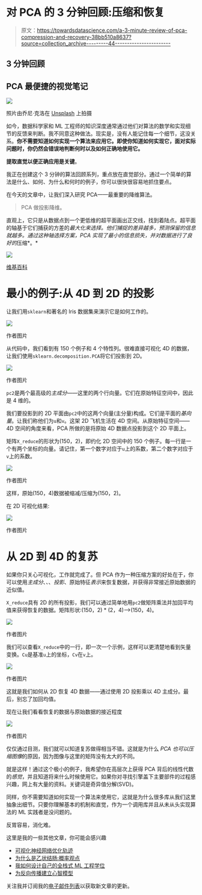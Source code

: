 # 对 PCA 的 3 分钟回顾:压缩和恢复

> 原文：<https://towardsdatascience.com/a-3-minute-review-of-pca-compression-and-recovery-38bb510a8637?source=collection_archive---------44----------------------->

## 3 分钟回顾

## PCA 最便捷的视觉笔记

![](img/91e19db3b16c184bbddaaee5e7d6020a.png)

照片由乔尼·克洛在 [Unsplash](https://unsplash.com?utm_source=medium&utm_medium=referral) 上拍摄

如今，数据科学家和 ML 工程师的知识深度通常通过他们对算法的数学和实现细节的反馈来判断。我不同意这种做法。现实是，没有人能记住每一个细节，这没关系。**你不需要知道如何实现一个算法来应用它。即使你知道如何实现它，面对实际问题时，你仍然会错误地判断何时以及如何正确地使用它。**

**提取直觉以便正确应用是关键**。

我正在创建这个 3 分钟的算法回顾系列，重点放在直觉部分。通过一个简单的算法是什么、如何、为什么和何时的例子，你可以很快很容易地抓住要点。

在今天的文章中，让我们深入研究 PCA——最重要的降维算法。

> PCA 做投影降维。

直观上，它只是从数据点到一个更低维的超平面画出正交线，找到着陆点。超平面的轴基于它们捕获的方差的*最大化来选择。他们捕捉的差异越多，预测保留的信息就越多。通过这种轴选择方案，PCA 实现了最小的信息损失，并对数据进行了良好的*压缩*。*

![](img/73db0a6d716adb10991aee5f67c3aaee.png)

[维基百科](https://en.wikipedia.org/wiki/File:GaussianScatterPCA.svg)

# 最小的例子:从 4D 到 2D 的投影

让我们用`sklearn`和著名的 Iris 数据集来演示它是如何工作的。

![](img/16c0f0b5abb264206198d600cefba700.png)

作者图片

从代码中，我们看到有 150 个例子和 4 个特性列。很难直接可视化 4D 的数据，让我们使用`sklearn.decomposition.PCA`将它们投影到 2D。

![](img/4edf4cdd8e8a5ebdc147949bc22f8ee4.png)

作者图片

`pc2`是两个最高级的*主成分*——这里的两个行向量。它们在原始特征空间中，因此是 4 维的。

我们要投影到的 2D 平面由`pc2`中的这两个向量(主分量)构成。它们是平面的*基向量*。让我们称他们为`u`和`v`。这架 2D 飞机生活在 4D 空间。从原始特征空间——4D 空间的角度来看，PCA 所做的是将原始 4D 数据点投影到这个 2D 平面上。

矩阵`X_reduce`的形状为(150，2)，即约化 2D 空间中的 150 个例子。每一行是一个有两个坐标的向量。请记住，第一个数字对应于`u`上的系数，第二个数字对应于`v`上的系数。

![](img/5acb77fcb513e182472a74cd9f7d7041.png)

作者图片

这样，原始(150，4)数据被缩减/压缩为(150，2)。

在 2D 可视化结果:

![](img/5d995d9af6af9c9b8dfce9af1c082ff3.png)

作者图片

# 从 2D 到 4D 的复苏

如果你只关心可视化，工作就完成了。但 PCA 作为一种压缩方案的好处在于，你可以使用*主成分*、*、*、*投影*、原始特征*表示*来恢复数据，并获得非常接近原始数据的近似值。

`X_reduce`具有 2D 的所有投影，我们可以通过简单地用`pc2`做矩阵乘法并加回平均值来获得恢复的数据。矩阵形状:(150，2) * (2，4)––>(150，4)。

![](img/e3754e0bb6a2028ec2df81cdb5aab2f4.png)

作者图片

我们可以查看`X_reduce`中的一行，即一次一个示例，这样可以更清楚地看到矢量变换。`Cu`是基准`u`上的坐标，`Cv`在`v`上。

![](img/c68bc855198b4f866977b2a5ae6e279c.png)

作者图片

这就是我们如何从 2D 恢复 4D 数据——通过使用 2D 投影乘以 4D 主成分。最后，别忘了加回均值。

现在让我们看看恢复的数据与原始数据的接近程度

![](img/01cb1f5e296be4b7551f2cfaeee24318.png)

作者图片

仅仅通过目测，我们就可以知道复苏做得相当不错。这就是为什么 *PCA 也可以压缩图像*的原因，因为图像与这里的矩阵没有太大的不同。

就是这样！通过这个极小的例子，我希望你在高层次上获得 PCA 背后的线性代数的*感觉*，并且知道将来什么时候使用它。如果你对寻找引擎盖下主要部件的过程感兴趣，网上有大量的资料。关键词是奇异值分解(SVD)。

同样，你不需要知道如何实现一个算法来使用它，这就是为什么很多库从我们这里抽象出细节。只要你理解基本的机制和直觉，作为一个调用库并且从未从头实现算法的 ML 实践者是没问题的。

反胃容易，消化难。

这里是我的一些其他文章，你可能会感兴趣

*   [可视化神经网络优化轨迹](/from-animation-to-intuition-visualizing-optimization-trajectory-in-neural-nets-726e43a08d85)
*   [为什么是乙状结肠:概率观点](/why-sigmoid-a-probabilistic-perspective-42751d82686)
*   [我如何设计自己的全栈式 ML 工程学位](/how-i-designed-my-own-full-stack-ml-engineering-degree-297a31e3a3b2)
*   [为反向传播建立心智模型](/building-a-mental-model-for-backpropagation-987ac74d1821)

关注我并订阅我的[电子邮件列表](https://medium.com/@loganyang/about)以获取新文章的更新。